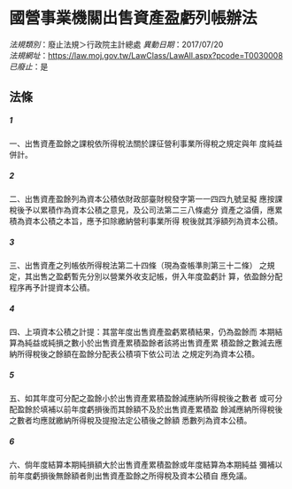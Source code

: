# 國營事業機關出售資產盈虧列帳辦法

*法規類別*：廢止法規＞行政院主計總處
*異動日期*：2017/07/20  
*法規網址*：https://law.moj.gov.tw/LawClass/LawAll.aspx?pcode=T0030008
*已廢止*：是


## 法條
##### 1
一、出售資產盈餘之課稅依所得稅法關於課征營利事業所得稅之規定與年
    度純益併計。

##### 2
二、出售資產盈餘列為資本公積依財政部臺財稅發字第一一四四九號呈擬
    應按課稅後予以累積作為資本公積之意見，及公司法第二三八條處分
    資產之溢價，應累積為資本公積之本旨，應予扣除繳納營利事業所得
    稅後就其淨額列為資本公積。

##### 3
三、出售資產之列帳依所得稅法第二十四條（現為查帳準則第三十二條）
    之規定，其出售之盈虧暫先分別以營業外收支記帳，併入年度盈虧計
    算，依盈餘分配程序再予計提資本公積。

##### 4
四、上項資本公積之計提：其當年度出售資產盈虧累積結果，仍為盈餘而
    本期結算為純益或純損之數小於出售資產累積盈餘者該將出售資產累
    積盈餘之數減去應納所得稅後之餘額在盈餘分配表公積項下依公司法
    之規定列為資本公積。

##### 5
五、如其年度可分配之盈餘小於出售資產累積盈餘減應納所得稅後之數者
    或可分配盈餘於填補以前年度虧損後而其餘額不及於出售資產累積盈
    餘減應納所得稅後之數者均應就繳納所得稅及提撥法定公積後之餘額
    悉數列為資本公積。

##### 6
六、倘年度結算本期純損額大於出售資產累積盈餘或年度結算為本期純益
    彌補以前年度虧損後無餘額者則出售資產盈餘之所得稅及資本公積自
    應免議。


